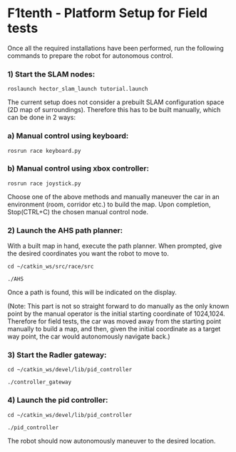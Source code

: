 
# F1tenth - Platform Setup for Field tests


Once all the required installations have been performed, run the following commands to prepare the robot for autonomous control.

### 1) Start the SLAM nodes:
```
roslaunch hector_slam_launch tutorial.launch
```

The current setup does not consider a prebuilt SLAM configuration space (2D map of surroundings). Therefore this has to be built manually, which can be done in 2 ways:

### a) Manual control using keyboard:
``` 
rosrun race keyboard.py 
```


### b) Manual control using xbox controller:
```
rosrun race joystick.py
```

Choose one of the above methods and manually maneuver the car in an environment (room, corridor etc.) to build the map. Upon completion, Stop(CTRL+C) the chosen manual control node.

### 2) Launch the AHS path planner:

With a built map in hand, execute the path planner. When prompted, give the desired coordinates you want the robot to move to. 
``` 
cd ~/catkin_ws/src/race/src
```
``` 
./AHS 
```

Once a path is found, this will be indicated on the display. 

(Note: This part is not so straight forward to do manually as the only known point by the manual operator is the initial starting coordinate of 1024,1024. Therefore for field tests, the car was moved away from the starting point manually to build a map, and then, given the initial coordinate as a target way point, the car would autonomously navigate back.)

### 3) Start the Radler gateway:
``` 
cd ~/catkin_ws/devel/lib/pid_controller
```
``` 
./controller_gateway 
```

### 4) Launch the pid controller:
``` 
cd ~/catkin_ws/devel/lib/pid_controller
```
```
./pid_controller 
```

The robot should now autonomously maneuver to the desired location.
